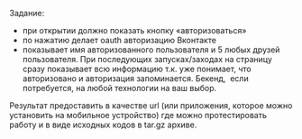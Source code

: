 Задание:
- при открытии должно показать кнопку «авторизоваться»
- по нажатию делает oauth авторизацию Вконтакте
- показывает имя авторизованного пользователя и 5 любых друзей пользователя.
При последующих запусках/заходах на страницу сразу показывает всю информацию т.к. уже понимает, что авторизовано и авторизация запоминается.
Бекенд,  если потребуется, на любой технологии на ваш выбор. 

Результат предоставить в качестве url (или приложения, которое можно установить на мобильное устройство) где можно протестировать работу и в виде исходных кодов в tar.gz архиве.
